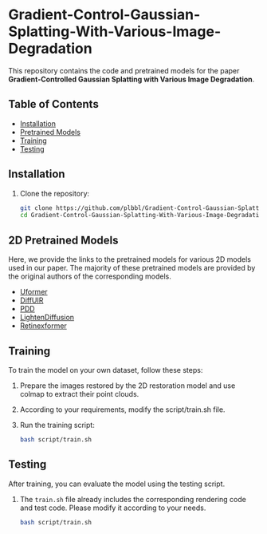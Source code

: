 # Gradient-Control-Gaussian-Splatting-With-Various-Image-Degradation

This repository contains the code and pretrained models for the paper **Gradient-Controlled Gaussian Splatting with Various Image Degradation**. 

## Table of Contents

- [Installation](#installation)
- [Pretrained Models](#pretrained-models)
- [Training](#training)
- [Testing](#testing)

## Installation


1. Clone the repository:

    ```bash
    git clone https://github.com/plbbl/Gradient-Control-Gaussian-Splatting-With-Various-Image-Degradation.git
    cd Gradient-Control-Gaussian-Splatting-With-Various-Image-Degradation
    ```
   

## 2D Pretrained Models

Here, we provide the links to the pretrained models for various 2D models used in our paper. The majority of these pretrained models are provided by the original authors of the corresponding models.

- [Uformer](https://github.com/ZhendongWang6/Uformer)
- [DiffUIR](https://github.com/iSEE-Laboratory/DiffUIR)
- [PDD](https://github.com/Yuehan717/PDD?tab=readme-ov-file)
- [LightenDiffusion](https://github.com/JianghaiSCU/LightenDiffusion?tab=readme-ov-file)
- [Retinexformer](https://github.com/caiyuanhao1998/retinexformer?tab=readme-ov-file)




## Training

To train the model on your own dataset, follow these steps:

1. Prepare the images restored by the 2D restoration model and use colmap to extract their point clouds.

2. According to your requirements, modify the script/train.sh file.

3. Run the training script:

    ```bash
    bash script/train.sh
    ```



## Testing

After training, you can evaluate the model using the testing script.


1. The `train.sh` file already includes the corresponding rendering code and test code. Please modify it according to your needs.

    ```bash
    bash script/train.sh
    ```



